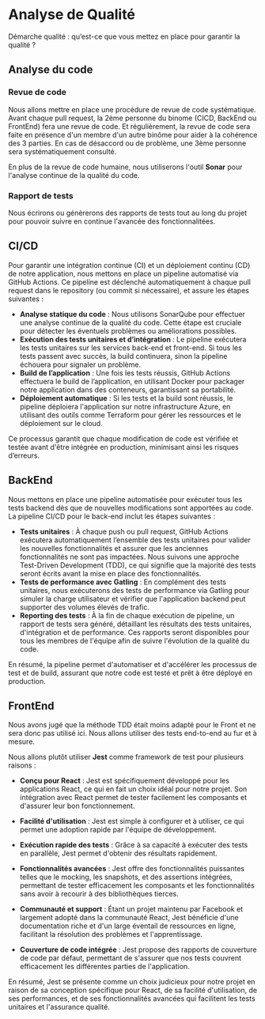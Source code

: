 # Analyse de Qualité
Démarche qualité : qu’est-ce que vous mettez en place pour garantir la qualité ?

## Analyse du code
### Revue de code
Nous allons mettre en place une procédure de revue de code systématique. Avant chaque pull request, la 2ème personne du binome (CICD, BackEnd ou FrontEnd) fera une revue de code. Et régulièrement, la revue de code sera faite en présence d'un membre d'un autre binôme pour aider à la cohérence des 3 parties. En cas de désaccord ou de problème, une 3ème personne sera systématiquement consulté.

En plus de la revue de code humaine, nous utiliserons l'outil **Sonar** pour l'analyse continue de la qualité du code.

### Rapport de tests

Nous écrirons ou génèrerons des rapports de tests tout au long du projet pour pouvoir suivre en continue l'avancée des fonctionnalitées.

## CI/CD

Pour garantir une intégration continue (CI) et un déploiement continu (CD) de notre application, nous mettons en place un pipeline automatisé via GitHub Actions. Ce pipeline est déclenché automatiquement à chaque pull request dans le repository (ou commit si nécessaire), et assure les étapes suivantes :

- **Analyse statique du code** : Nous utilisons SonarQube pour effectuer une analyse continue de la qualité du code. Cette étape est cruciale pour détecter les éventuels problèmes ou améliorations possibles.
- **Exécution des tests unitaires et d’intégration** : Le pipeline exécutera les tests unitaires sur les services back-end et front-end. Si tous les tests passent avec succès, la build continuera, sinon la pipeline échouera pour signaler un problème.
- **Build de l’application** : Une fois les tests réussis, GitHub Actions effectuera le build de l’application, en utilisant Docker pour packager notre application dans des conteneurs, garantissant sa portabilité.
- **Déploiement automatique** : Si les tests et la build sont réussis, le pipeline déploiera l'application sur notre infrastructure Azure, en utilisant des outils comme Terraform pour gérer les ressources et le déploiement sur le cloud.

Ce processus garantit que chaque modification de code est vérifiée et testée avant d'être intégrée en production, minimisant ainsi les risques d’erreurs.

## BackEnd
Nous mettons en place une pipeline automatisée pour exécuter tous les tests backend dès que de nouvelles modifications sont apportées au code. La pipeline CI/CD pour le back-end inclut les étapes suivantes :

- **Tests unitaires** : À chaque push ou pull request, GitHub Actions exécutera automatiquement l’ensemble des tests unitaires pour valider les nouvelles fonctionnalités et assurer que les anciennes fonctionnalités ne sont pas impactées. Nous suivons une approche Test-Driven Development (TDD), ce qui signifie que la majorité des tests seront écrits avant la mise en place des fonctionnalités.
- **Tests de performance avec Gatling** : En complément des tests unitaires, nous exécuterons des tests de performance via Gatling pour simuler la charge utilisateur et vérifier que l'application backend peut supporter des volumes élevés de trafic.
- **Reporting des tests** : À la fin de chaque exécution de pipeline, un rapport de tests sera généré, détaillant les résultats des tests unitaires, d'intégration et de performance. Ces rapports seront disponibles pour tous les membres de l'équipe afin de suivre l'évolution de la qualité du code.

En résumé, la pipeline permet d'automatiser et d'accélérer les processus de test et de build, assurant que notre code est testé et prêt à être déployé en production.

## FrontEnd

Nous avons jugé que la méthode TDD était moins adapté pour le Front et ne sera donc pas utilisé ici. Nous allons utiliser des tests end-to-end au fur et à mesure.

Nous allons plutôt utiliser **Jest** comme framework de test pour plusieurs raisons :

- **Conçu pour React** : Jest est spécifiquement développé pour les applications React, ce qui en fait un choix idéal pour notre projet. Son intégration avec React permet de tester facilement les composants et d'assurer leur bon fonctionnement.

- **Facilité d'utilisation** : Jest est simple à configurer et à utiliser, ce qui permet une adoption rapide par l'équipe de développement.

- **Exécution rapide des tests** : Grâce à sa capacité à exécuter des tests en parallèle, Jest permet d'obtenir des résultats rapidement.

- **Fonctionnalités avancées** : Jest offre des fonctionnalités puissantes telles que le mocking, les snapshots, et des assertions intégrées, permettant de tester efficacement les composants et les fonctionnalités sans avoir à recourir à des bibliothèques tierces.

- **Communauté et support** : Étant un projet maintenu par Facebook et largement adopté dans la communauté React, Jest bénéficie d'une documentation riche et d'un large éventail de ressources en ligne, facilitant la résolution des problèmes et l'apprentissage.

- **Couverture de code intégrée** : Jest propose des rapports de couverture de code par défaut, permettant de s'assurer que nos tests couvrent efficacement les différentes parties de l'application.

En résumé, Jest se présente comme un choix judicieux pour notre projet en raison de sa conception spécifique pour React, de sa facilité d'utilisation, de ses performances, et de ses fonctionnalités avancées qui facilitent les tests unitaires et l'assurance qualité.
